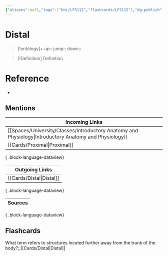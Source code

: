 ```yaml
---
{"aliases":null,"tags":["Uni/LFS112","flashcards/LFS112"],"dg-publish":true,"permalink":"/cards/distal/","dgPassFrontmatter":true}
---
```


# Distal

> [!ontology]+
> up:: 
> jump:: 
> down:: 

> [!Definition] Definition

# Reference

- 

## Mentions

| Incoming Links                                                                                            |
| --------------------------------------------------------------------------------------------------------- |
| [[Spaces/University/Classes/Introductory Anatomy and Physiology\|Introductory Anatomy and Physiology]] |
| [[Cards/Proximal\|Proximal]]                                                                           |

{ .block-language-dataview}

| Outgoing Links              |
| --------------------------- |
| [[Cards/Distal\|Distal]] |

{ .block-language-dataview}

| Sources |
| ------- |

{ .block-language-dataview}

## Flashcards

What term refers to structures located further away from the trunk of the body?;;[[Cards/Distal\|Distal]]
<!--SR:!2023-12-15,101,290-->